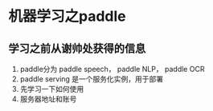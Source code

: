 # 机器学习之paddle

## 学习之前从谢帅处获得的信息

1. paddle分为 paddle speech， paddle NLP， paddle OCR
2. paddle serving 是一个服务化实例，用于部署
3. 先学习一下如何使用
4. 服务器地址和账号